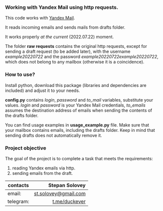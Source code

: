 ### Working with Yandex Mail using http requests.

This code works with [Yandex Mail](https://mail.yandex.ru/ "Yandex Mail"). 

It reads incoming emails and sends mails from drafts folder.

It works properly *at the current* (2022.07.22) moment. 

The folder **raw requests** contains the original http requests, except for sending a draft request (to be added later), with the username *example20220722* and the password *example20220722example20220722*, which does not belong to any mailbox (otherwise it is a coincidence).

### How to use?

Install python, download this package (libraries and dependencies are included) and adjust it to your needs.

**config.py** contains *login*, *password* and *to_mail* variables, substitute your values. *login* and *password* is your Yandex Mail credentials, *to_emails* assumes the destination address of emails when sending the contents of the drafts folder. 

You can find usage examples in **usage_example.py** file. Make sure that your mailbox contains emails, including the drafts folder. Keep in mind that sending drafts does not automatically remove it.

### Project objective

The goal of the project is to complete a task that meets the requirements: 
1. reading Yandex emails via http.
2. sending emails from the draft.

| contacts        | Stepan Solovey |
| ------------- |-------------:| 
| email:      | st.solovey@gmail.com |
| telegram:      | [t.me/duckever](https://t.me/duckever)      |   
